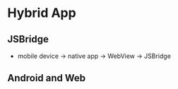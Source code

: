# Hybrid App

## JSBridge

- mobile device -> native app -> WebView -> JSBridge

## Android and Web

